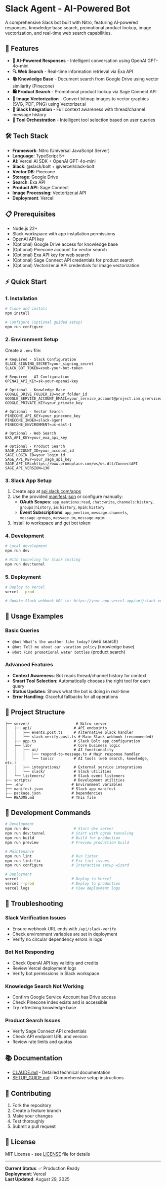 # Slack Agent - AI-Powered Bot

A comprehensive Slack bot built with Nitro, featuring AI-powered responses, knowledge base search, promotional product lookup, image vectorization, and real-time web search capabilities.

## 🚀 Features

- **🤖 AI-Powered Responses** - Intelligent conversation using OpenAI GPT-4o-mini
- **🔍 Web Search** - Real-time information retrieval via Exa API
- **📚 Knowledge Base** - Document search from Google Drive using vector similarity (Pinecone)
- **🛍️ Product Search** - Promotional product lookup via Sage Connect API
- **🎨 Image Vectorization** - Convert bitmap images to vector graphics (SVG, PDF, PNG) using Vectorizer.ai
- **💬 Slack Integration** - Full context awareness with thread/channel message history
- **🔧 Tool Orchestration** - Intelligent tool selection based on user queries

## 🛠️ Tech Stack

- **Framework**: Nitro (Universal JavaScript Server)
- **Language**: TypeScript 5+
- **AI**: Vercel AI SDK + OpenAI GPT-4o-mini
- **Slack**: @slack/bolt + @vercel/slack-bolt
- **Vector DB**: Pinecone
- **Storage**: Google Drive
- **Search**: Exa API
- **Product API**: Sage Connect
- **Image Processing**: Vectorizer.ai API
- **Deployment**: Vercel

## 📋 Prerequisites

- Node.js 22+
- Slack workspace with app installation permissions
- OpenAI API key
- (Optional) Google Drive access for knowledge base
- (Optional) Pinecone account for vector search
- (Optional) Exa API key for web search
- (Optional) Sage Connect API credentials for product search
- (Optional) Vectorizer.ai API credentials for image vectorization

## ⚡ Quick Start

### 1. Installation

```bash
# Clone and install
npm install

# Configure (optional guided setup)
npm run configure
```

### 2. Environment Setup

Create a `.env` file:

```env
# Required - Slack Configuration
SLACK_SIGNING_SECRET=your_signing_secret
SLACK_BOT_TOKEN=xoxb-your-bot-token

# Required - AI Configuration  
OPENAI_API_KEY=sk-your-openai-key

# Optional - Knowledge Base
GOOGLE_DRIVE_FOLDER_ID=your_folder_id
GOOGLE_SERVICE_ACCOUNT_EMAIL=your_service_account@project.iam.gserviceaccount.com
GOOGLE_PRIVATE_KEY=your_private_key

# Optional - Vector Search
PINECONE_API_KEY=your_pinecone_key
PINECONE_INDEX=slack-agent
PINECONE_ENVIRONMENT=us-east-1

# Optional - Web Search
EXA_API_KEY=your_exa_api_key

# Optional - Product Search
SAGE_ACCOUNT_ID=your_account_id
SAGE_LOGIN_ID=your_login_id
SAGE_API_KEY=your_sage_api_key
SAGE_API_URL=https://www.promoplace.com/ws/ws.dll/ConnectAPI
SAGE_API_VERSION=130
```

### 3. Slack App Setup

1. Create app at [api.slack.com/apps](https://api.slack.com/apps)
2. Use the provided [manifest.json](./manifest.json) or configure manually:
   - **OAuth Scopes**: `app_mentions:read`, `chat:write`, `channels:history`, `groups:history`, `im:history`, `mpim:history`
   - **Event Subscriptions**: `app_mention`, `message.channels`, `message.groups`, `message.im`, `message.mpim`
3. Install to workspace and get bot token

### 4. Development

```bash
# Local development
npm run dev

# With tunneling for Slack testing
npm run dev:tunnel
```

### 5. Deployment

```bash
# Deploy to Vercel
vercel --prod

# Update Slack webhook URL to: https://your-app.vercel.app/api/slack-verify
```

## 🎯 Usage Examples

### Basic Queries
- `@bot What's the weather like today?` (web search)
- `@bot Tell me about our vacation policy` (knowledge base)
- `@bot Find promotional water bottles` (product search)

### Advanced Features
- **Context Awareness**: Bot reads thread/channel history for context
- **Smart Tool Selection**: Automatically chooses the right tool for each query
- **Status Updates**: Shows what the bot is doing in real-time
- **Error Handling**: Graceful fallbacks for all operations

## 📁 Project Structure

```
├── server/                     # Nitro server
│   ├── api/                   # API endpoints
│   │   ├── events.post.ts     # Alternative Slack handler
│   │   └── slack-verify.post.ts # Main Slack webhook (recommended)
│   ├── app.ts                 # Slack Bolt app configuration
│   ├── lib/                   # Core business logic
│   │   ├── ai/                # AI functionality
│   │   │   ├── respond-to-message.ts # Main response handler
│   │   │   └── tools/         # AI tools (web search, knowledge, etc.)
│   │   ├── integrations/      # External service integrations
│   │   └── slack/             # Slack utilities
│   └── listeners/             # Slack event listeners
├── scripts/                   # Development utilities
├── .env                      # Environment variables
├── manifest.json             # Slack app manifest
├── package.json              # Dependencies
└── README.md                 # This file
```

## 🔧 Development Commands

```bash
# Development
npm run dev                    # Start dev server
npm run dev:tunnel            # Start with ngrok tunneling
npm run build                 # Build for production
npm run preview               # Preview production build

# Maintenance
npm run lint                  # Run linter
npm run lint:fix              # Fix lint issues
npm run configure             # Interactive setup wizard

# Deployment
vercel                        # Deploy to Vercel
vercel --prod                 # Deploy to production
vercel logs                   # View deployment logs
```

## 🚨 Troubleshooting

### Slack Verification Issues
- Ensure webhook URL ends with `/api/slack-verify`
- Check environment variables are set in deployment
- Verify no circular dependency errors in logs

### Bot Not Responding
- Check OpenAI API key validity and credits
- Review Vercel deployment logs
- Verify bot permissions in Slack workspace

### Knowledge Search Not Working
- Confirm Google Service Account has Drive access
- Check Pinecone index exists and is accessible
- Try refreshing knowledge base

### Product Search Issues
- Verify Sage Connect API credentials
- Check API endpoint URL and version
- Review rate limits and quotas

## 📚 Documentation

- [CLAUDE.md](./claude.md) - Detailed technical documentation
- [SETUP_GUIDE.md](./SETUP_GUIDE.md) - Comprehensive setup instructions

## 🤝 Contributing

1. Fork the repository
2. Create a feature branch
3. Make your changes
4. Test thoroughly
5. Submit a pull request

## 📄 License

MIT License - see [LICENSE](./LICENSE) file for details

---

**Current Status**: ✅ Production Ready  
**Deployment**: Vercel  
**Last Updated**: August 29, 2025